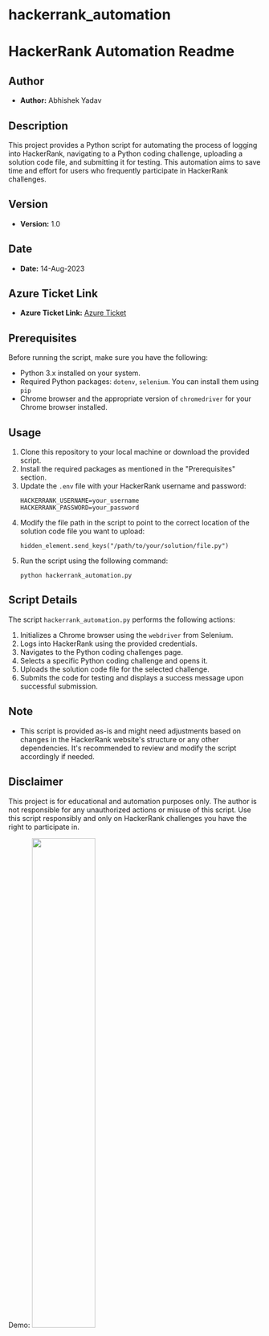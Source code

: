 # hackerrank_automation

# HackerRank Automation Readme

## Author
- **Author:** Abhishek Yadav

## Description
This project provides a Python script for automating the process of logging into HackerRank, navigating to a Python coding challenge, uploading a solution code file, and submitting it for testing. This automation aims to save time and effort for users who frequently participate in HackerRank challenges.

## Version
- **Version:** 1.0

## Date
- **Date:** 14-Aug-2023

## Azure Ticket Link
- **Azure Ticket Link:** [Azure Ticket](https://dev.azure.com/ShorthillsCampus/Training%20Batch%202023/_workitems/edit/3058)

## Prerequisites
Before running the script, make sure you have the following:
- Python 3.x installed on your system.
- Required Python packages: `dotenv`, `selenium`. You can install them using `pip`
- Chrome browser and the appropriate version of `chromedriver` for your Chrome browser installed.

## Usage
1. Clone this repository to your local machine or download the provided script.
2. Install the required packages as mentioned in the "Prerequisites" section.
3. Update the `.env` file with your HackerRank username and password:
   ```
   HACKERRANK_USERNAME=your_username
   HACKERRANK_PASSWORD=your_password
   ```
4. Modify the file path in the script to point to the correct location of the solution code file you want to upload:
   ```
   hidden_element.send_keys("/path/to/your/solution/file.py")
   ```
5. Run the script using the following command:
   ```
   python hackerrank_automation.py
   ```

## Script Details
The script `hackerrank_automation.py` performs the following actions:
1. Initializes a Chrome browser using the `webdriver` from Selenium.
2. Logs into HackerRank using the provided credentials.
3. Navigates to the Python coding challenges page.
4. Selects a specific Python coding challenge and opens it.
5. Uploads the solution code file for the selected challenge.
6. Submits the code for testing and displays a success message upon successful submission.

## Note
- This script is provided as-is and might need adjustments based on changes in the HackerRank website's structure or any other dependencies. It's recommended to review and modify the script accordingly if needed.

## Disclaimer
This project is for educational and automation purposes only. The author is not responsible for any unauthorized actions or misuse of this script. Use this script responsibly and only on HackerRank challenges you have the right to participate in.

Demo:
[<img src="https://drive.google.com/file/d/1uXp9syMKoauPJbi69m2qBsas-cfI3asD/view?usp=sharing" width="50%">](https://drive.google.com/file/d/1xgkQcxfQm-SAth0Wxv8UAGkD1YqC0elw/view?usp=drive_link)
